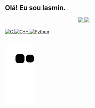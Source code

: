 ## Olá! Eu sou Iasmin.
<div align="center">
  <a href="https://github.com/IasminBorba">
  <img height="180em" src="https://github-readme-stats.vercel.app/api?username=IasminBorba&show_icons=true&theme=dark&include_all_commits=true&count_private=true"/>
  <img height="180em" src="https://github-readme-stats.vercel.app/api/top-langs/?username=IasminBorba&layout=compact&langs_count=7&theme=Radical"/>
</div>
<div style="display: inline_block"><br>
  <img align="center" alt="C" height="30" width="40" src="https://cdn.jsdelivr.net/gh/devicons/devicon/icons/c/c-original.svg">
  <img align="center" alt="C++" height="30" width="40" src="https://cdn.jsdelivr.net/gh/devicons/devicon/icons/cplusplus/cplusplus-original.svg">
  <img align="center" alt="Python" height="30" width="40" src="https://cdn.jsdelivr.net/gh/devicons/devicon/icons/python/python-original.svg">

</div>

##

![Snake animation](https://github.com/IasminBorba/IasminBorba/blob/output/github-contribution-grid-snake.svg)
